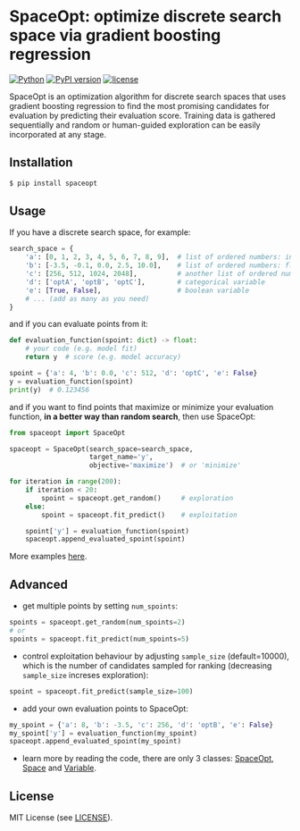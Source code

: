 # SpaceOpt: optimize discrete search space via gradient boosting regression

[![Python](https://img.shields.io/badge/Python-3.7%20%7C%203.8%20%7C%203.9-blue)](https://www.python.org/downloads/)
[![PyPI version](https://img.shields.io/pypi/v/spaceopt?color=1)](https://pypi.org/project/spaceopt/)
[![license](https://img.shields.io/pypi/l/spaceopt)](https://github.com/ar-nowaczynski/spaceopt)

SpaceOpt is an optimization algorithm for discrete search spaces that uses gradient boosting regression to find the most promising candidates for evaluation by predicting their evaluation score. Training data is gathered sequentially and random or human-guided exploration can be easily incorporated at any stage.

## Installation

```bash
$ pip install spaceopt
```

## Usage

If you have a discrete search space, for example:

```python
search_space = {
    'a': [0, 1, 2, 3, 4, 5, 6, 7, 8, 9],  # list of ordered numbers: ints
    'b': [-3.5, -0.1, 0.0, 2.5, 10.0],    # list of ordered numbers: floats
    'c': [256, 512, 1024, 2048],          # another list of ordered numbers
    'd': ['optA', 'optB', 'optC'],        # categorical variable
    'e': [True, False],                   # boolean variable
    # ... (add as many as you need)
}
```

and if you can evaluate points from it:

```python
def evaluation_function(spoint: dict) -> float:
    # your code (e.g. model fit)
    return y  # score (e.g. model accuracy)

spoint = {'a': 4, 'b': 0.0, 'c': 512, 'd': 'optC', 'e': False}
y = evaluation_function(spoint)
print(y)  # 0.123456
```

and if you want to find points that maximize or minimize your evaluation function, <b>in a better way than random search</b>, then use SpaceOpt:

```python
from spaceopt import SpaceOpt

spaceopt = SpaceOpt(search_space=search_space,
                    target_name='y',
                    objective='maximize')  # or 'minimize'

for iteration in range(200):
    if iteration < 20:
        spoint = spaceopt.get_random()     # exploration
    else:
        spoint = spaceopt.fit_predict()    # exploitation

    spoint['y'] = evaluation_function(spoint)
    spaceopt.append_evaluated_spoint(spoint)
```

More examples [here](https://github.com/ar-nowaczynski/spaceopt/tree/master/examples).

## Advanced

- get multiple points by setting `num_spoints`:
```python
spoints = spaceopt.get_random(num_spoints=2)
# or
spoints = spaceopt.fit_predict(num_spoints=5)
```

- control exploitation behaviour by adjusting `sample_size` (default=10000), which is the number of candidates sampled for ranking (decreasing `sample_size` increses exploration):
```python
spoint = spaceopt.fit_predict(sample_size=100)
```

- add your own evaluation points to SpaceOpt:
```python
my_spoint = {'a': 8, 'b': -3.5, 'c': 256, 'd': 'optB', 'e': False}
my_spoint['y'] = evaluation_function(my_spoint)
spaceopt.append_evaluated_spoint(my_spoint)
```

- learn more by reading the code, there are only 3 classes: [SpaceOpt](https://github.com/ar-nowaczynski/spaceopt/blob/master/spaceopt/optimizer.py), [Space](https://github.com/ar-nowaczynski/spaceopt/blob/master/spaceopt/space.py) and [Variable](https://github.com/ar-nowaczynski/spaceopt/blob/master/spaceopt/variable.py).

## License

MIT License (see [LICENSE](https://github.com/ar-nowaczynski/spaceopt/blob/master/LICENSE)).
